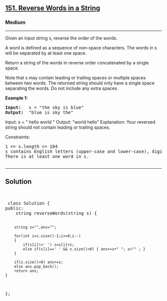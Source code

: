 
<h2><a href="https://leetcode.com/problems/reverse-words-in-a-string/description/">151. Reverse Words in a String</a></h2>
<h3>Medium</h3>
<hr>
<div><p>
Given an input string s, reverse the order of the words.

A word is defined as a sequence of non-space characters. The words in s will be separated by at least one space.

Return a string of the words in reverse order concatenated by a single space.

Note that s may contain leading or trailing spaces or multiple spaces between two words. The returned string should only have a single space separating the words. Do not include any extra spaces.

 
</p>


<p><strong>Example 1:</strong></p>
<pre><strong>Input:</strong>   s = "the sky is blue"
<strong>Output:</strong>  "blue is sky the"
</pre>

  
Input: s = "  hello world  "
Output: "world hello"
Explanation: Your reversed string should not contain leading or trailing spaces.

 

Constraints:
<pre>
1 <= s.length <= 104
s contains English letters (upper-case and lower-case), digits, and spaces ' '.
There is at least one word in s.
 
</pre>
<hr>
 <h2><strong><b>Solution</b></strong></h2>
 <br>
 <pre>
 class Solution {
public:
    string reverseWords(string s) {
       
        string z="",ans="";
        
        for(int i=s.size()-1;i>=0;i--)
        {
            if(s[i]!=' ') z=s[i]+z;
            else if(s[i]==' ' && z.size()>0) { ans+=z+" "; z="" ; }
        }
        
        if(z.size()>0) ans+=z;
        else ans.pop_back();
        return ans;
    }
};
          
 </pre>

